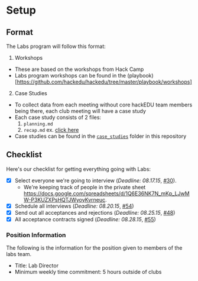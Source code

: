 # Setup

## Format

The Labs program will follow this format:

1. Workshops
  - These are based on the workshops from Hack Camp
  - Labs program workshops can be found in the
    (playbook)[https://github.com/hackedu/hackedu/tree/master/playbook/workshops]
2. Case Studies
  - To collect data from each meeting without core hackEDU team members being
    there, each club meeting will have a case study
  - Each case study consists of 2 files:
    1. `planning.md`
    2. `recap.md` ex.
       [click here](../../case_studies/cherry_hill_high_school_east/2015-09-05_first_meeting/recap.md)
  - Case studies can be found in the [`case_studies`](../../case_studies) folder
    in this repository

## Checklist

Here's our checklist for getting everything going with Labs:

- [x] Select everyone we're going to interview (_Deadline: 08.17.15_,
  [#30](https://github.com/hackedu/hackedu/issues/30)).
  - We're keeping track of people in the private sheet
    https://docs.google.com/spreadsheets/d/1Q6E36NK7N_mKp_LJwMW-P3KUZXPsHQTJWyoyKvrneuc.
- [x] Schedule all interviews (_Deadline: 08.20.15_,
  [#54](https://github.com/hackedu/hackedu/issues/31))
- [x] Send out all acceptances and rejections (_Deadline: 08.25.15_,
  [#48](https://github.com/hackedu/hackedu/issues/48))
- [x] All acceptance contracts signed (_Deadline: 08.28.15_,
  [#55](https://github.com/hackedu/hackedu/issues/55))

### Position Information

The following is the information for the position given to members of the labs
team.

- Title: Lab Director
- Minimum weekly time commitment: 5 hours outside of clubs
